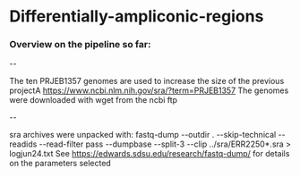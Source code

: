# Differentially-ampliconic-regions





### Overview on the pipeline so far:
--

The ten PRJEB1357 genomes are used to increase the size of the previous projectA
https://www.ncbi.nlm.nih.gov/sra/?term=PRJEB1357
The genomes were downloaded with wget from the ncbi ftp 

--

sra archives were unpacked with: fastq-dump --outdir . --skip-technical --readids --read-filter pass --dumpbase --split-3 --clip ../sra/ERR2250*.sra > logjun24.txt
See https://edwards.sdsu.edu/research/fastq-dump/ for details on the parameters selected
